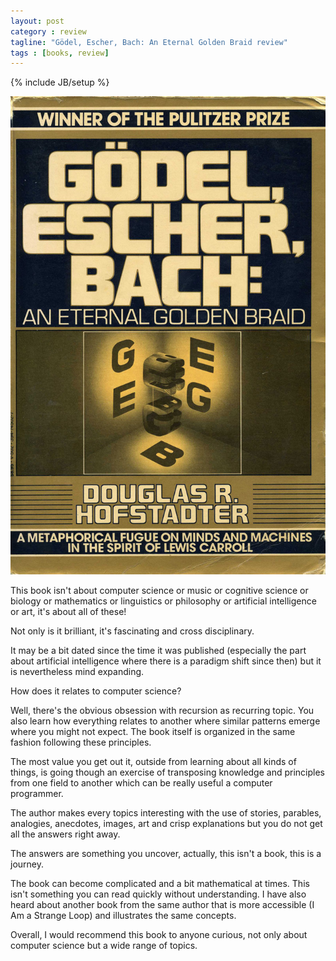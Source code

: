 ```yaml
---
layout: post
category : review
tagline: "Gödel, Escher, Bach: An Eternal Golden Braid review"
tags : [books, review]
---
```

{% include JB/setup %}

![Gödel, Escher, Bach: An Eternal Golden Braid](/assets/img/reviews/geb.jpg)

This book isn't about computer science or music or cognitive science or biology or mathematics or linguistics or
philosophy or artificial intelligence or art, it's about all of these!

Not only is it brilliant, it's fascinating and cross disciplinary.

It may be a bit dated since the time it was published (especially the part about artificial intelligence where there is
a paradigm shift since then) but it is nevertheless mind expanding.

How does it relates to computer science?

Well, there's the obvious obsession with recursion as recurring topic.
You also learn how everything relates to another where similar patterns emerge where you might not expect.
The book itself is organized in the same fashion following these principles.

The most value you get out it, outside from learning about all kinds of things, is going though an exercise of
transposing knowledge and principles from one field to another which can be really useful a computer programmer.

The author makes every topics interesting with the use of stories, parables, analogies, anecdotes, images, art and crisp
explanations but you do not get all the answers right away.

The answers are something you uncover, actually, this isn't a book, this is a journey.

The book can become complicated and a bit mathematical at times. This isn't something you can read quickly without
understanding. I have also heard about another book from the same author that is more accessible (I Am a Strange Loop)
and illustrates the same concepts.

Overall, I would recommend this book to anyone curious, not only about computer science but a wide range of topics.

